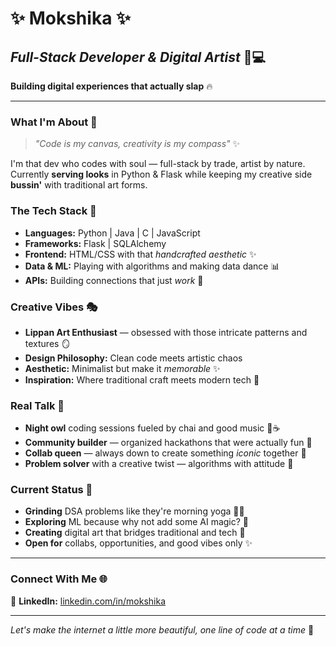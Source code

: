 # ✨ **Mokshika** ✨
## *Full-Stack Developer & Digital Artist* 🎨💻

**Building digital experiences that actually slap** 🔥

---

### **What I'm About** 🌟
> *"Code is my canvas, creativity is my compass"* ✨

I'm that dev who codes with soul — full-stack by trade, artist by nature. Currently **serving looks** in Python & Flask while keeping my creative side **bussin'** with traditional art forms.

### **The Tech Stack** 💾
- **Languages:** Python | Java | C | JavaScript 
- **Frameworks:** Flask | SQLAlchemy 
- **Frontend:** HTML/CSS with that *handcrafted aesthetic* ✨
- **Data & ML:** Playing with algorithms and making data dance 📊
- **APIs:** Building connections that just *work* 🔗

### **Creative Vibes** 🎭
- **Lippan Art Enthusiast** — obsessed with those intricate patterns and textures 🪞
- **Design Philosophy:** Clean code meets artistic chaos 
- **Aesthetic:** Minimalist but make it *memorable* ✨
- **Inspiration:** Where traditional craft meets modern tech 🔮

### **Real Talk** 💬
- **Night owl** coding sessions fueled by chai and good music 🌙☕
- **Community builder** — organized hackathons that were actually fun 🚀
- **Collab queen** — always down to create something *iconic* together 👑
- **Problem solver** with a creative twist — algorithms with attitude 💃

### **Current Status** 📍
- **Grinding** DSA problems like they're morning yoga 🧘‍♀️
- **Exploring** ML because why not add some AI magic? 🤖
- **Creating** digital art that bridges traditional and tech 🌉
- **Open for** collabs, opportunities, and good vibes only ✨

---

### **Connect With Me** 🌐

💼 **LinkedIn:** [linkedin.com/in/mokshika](https://linkedin.com/in/mokshika1711)  

---

*Let's make the internet a little more beautiful, one line of code at a time* 💫
<!--
**mokshika17/mokshika17** is a ✨ _special_ ✨ repository because its `README.md` (this file) appears on your GitHub profile.

Here are some ideas to get you started:

- 🔭 I’m currently working on ...
- 🌱 I’m currently learning ...
- 👯 I’m looking to collaborate on ...
- 🤔 I’m looking for help with ...
- 💬 Ask me about ...
- 📫 How to reach me: ...
- 😄 Pronouns: ...
- ⚡ Fun fact: ...
-->
